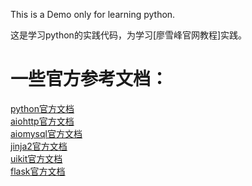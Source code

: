 This is a Demo only for learning python.

这是学习python的实践代码，为学习[廖雪峰官网教程]实践。

一些官方参考文档：
===
[python官方文档](https://docs.python.org/3/contents.html)  
[aiohttp官方文档](http://aiohttp.readthedocs.org/en/stable/)  
[aiomysql官方文档](http://aiomysql.readthedocs.org/en/latest/)  
[jinja2官方文档](http://docs.jinkan.org/docs/jinja2/)  
[uikit官方文档](http://www.getuikit.net/docs/documentation_get-started.html)  
[flask官方文档](http://dormousehole.readthedocs.org/en/latest/)  
